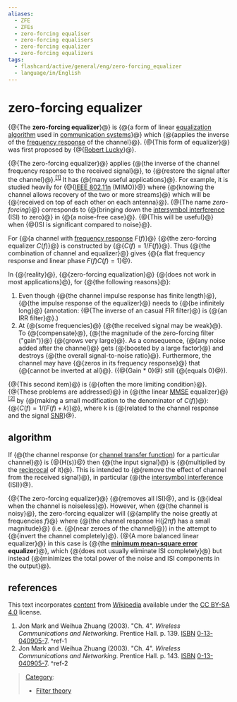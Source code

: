 ```yaml
---
aliases:
  - ZFE
  - ZFEs
  - zero-forcing equaliser
  - zero-forcing equalisers
  - zero-forcing equalizer
  - zero-forcing equalizers
tags:
  - flashcard/active/general/eng/zero-forcing_equalizer
  - language/in/English
---
```


# zero-forcing equalizer

{@{The __zero-forcing equalizer__}@} is {@{a form of linear [equalization](equalization%20(communications).md) [algorithm](algorithm.md) used in [communication systems](telecommunications.md)}@} which {@{applies the inverse of the [frequency response](frequency%20response.md) of the channel}@}. {@{This form of equalizer}@} was first proposed by {@{[Robert Lucky](Robert%20Lucky.md)}@}. <!--SR:!2025-09-21,16,290!2025-09-19,14,290!2025-09-19,14,290!2025-09-20,15,290!2025-09-21,16,290-->

{@{The zero-forcing equalizer}@} applies {@{the inverse of the channel frequency response to the received signal}@}, to {@{restore the signal after the channel}@}.<sup>[\[1\]](#^ref-1)</sup> It has {@{many useful applications}@}. For example, it is studied heavily for {@{[IEEE 802.11n](IEEE%20802.11n.md) \(MIMO\)}@} where {@{knowing the channel allows recovery of the two or more streams}@} which will be {@{received on top of each other on each antenna}@}. {@{The name _zero-forcing_}@} corresponds to {@{bringing down the [intersymbol interference](intersymbol%20interference.md) \(ISI\) to zero}@} in {@{a noise-free case}@}. {@{This will be useful}@} when {@{ISI is significant compared to noise}@}. <!--SR:!2025-09-19,14,290!2025-09-19,14,290!2025-09-19,14,290!2025-09-19,14,290!2025-09-20,15,290!2025-09-19,14,290!2025-09-19,14,290!2025-09-19,14,290!2025-09-19,14,290!2025-09-20,15,290!2025-09-20,15,290!2025-09-19,14,290-->

For {@{a channel with [frequency response](frequency%20response.md) $F(f)$}@} {@{the zero-forcing equalizer $C(f)$}@} is constructed by {@{$C(f)=1/F(f)$}@}. Thus {@{the combination of channel and equalizer}@} gives {@{a flat frequency response and linear phase $F(f)C(f)=1$}@}. <!--SR:!2025-09-19,14,290!2025-09-19,14,290!2025-09-19,14,290!2025-09-19,14,290!2025-09-19,14,290-->

In {@{reality}@}, {@{zero-forcing equalization}@} {@{does not work in most applications}@}, for {@{the following reasons}@}: <!--SR:!2025-09-19,14,290!2025-09-19,14,290!2025-09-19,14,290!2025-09-19,14,290-->

1. Even though {@{the channel impulse response has finite length}@}, {@{the impulse response of the equalizer}@} needs to {@{be infinitely long}@} \(annotation: {@{The inverse of an casual FIR filter}@} is {@{an IRR filter}@}.\)
2. At {@{some frequencies}@} {@{the received signal may be weak}@}. To {@{compensate}@}, {@{the magnitude of the zero-forcing filter \("gain"\)}@} {@{grows very large}@}. As a consequence, {@{any noise added after the channel}@} gets {@{boosted by a large factor}@} and destroys {@{the overall signal-to-noise ratio}@}. Furthermore, the channel may have {@{zeros in its frequency response}@} that {@{cannot be inverted at all}@}. \({@{Gain \* 0}@} still {@{equals 0}@}\). <!--SR:!2025-09-20,15,290!2025-09-19,14,290!2025-09-20,15,290!2025-09-20,15,290!2025-09-20,15,290!2025-09-20,15,290!2025-09-19,14,290!2025-09-19,14,290!2025-09-21,16,290!2025-09-19,14,290!2025-09-21,16,290!2025-09-19,14,290!2025-09-19,14,290!2025-09-19,14,290!2025-09-19,14,290!2025-09-19,14,290!2025-09-21,16,290-->

{@{This second item}@} is {@{often the more limiting condition}@}. {@{These problems are addressed}@} in {@{the linear [MMSE](minimum%20mean-square%20error.md) equalizer}@}<sup>[\[2\]](#^ref-2)</sup> by {@{making a small modification to the denominator of $C(f)$}@}: {@{$C(f)=1/(F(f)+k)$}@}, where k is {@{related to the channel response and the signal [SNR](signal-to-noise%20ratio.md)}@}. <!--SR:!2025-09-21,16,290!2025-09-19,14,290!2025-09-21,16,290!2025-09-19,14,290!2025-09-21,16,290!2025-09-20,15,290!2025-09-20,15,290-->

## algorithm

If {@{the channel response \(or [channel transfer function](transfer%20function.md)\) for a particular channel}@} is {@{H\(s\)}@} then {@{the input signal}@} is {@{multiplied by the [reciprocal](multiplicative%20inverse.md) of it}@}. This is intended to {@{remove the effect of channel from the received signal}@}, in particular {@{the [intersymbol interference](intersymbol%20interference.md) \(ISI\)}@}. <!--SR:!2025-09-20,15,290!2025-09-21,16,290!2025-09-19,14,290!2025-09-19,14,290!2025-09-19,14,290!2025-09-19,14,290-->

{@{The zero-forcing equalizer}@} {@{removes all ISI}@}, and is {@{ideal when the channel is noiseless}@}. However, when {@{the channel is noisy}@}, the zero-forcing equalizer will {@{amplify the noise greatly at frequencies _f_}@} where {@{the channel response H\(j2π<!-- markdown separator -->_f_\) has a small magnitude}@} \(i.e. {@{near zeroes of the channel}@}\) in the attempt to {@{invert the channel completely}@}. {@{A more balanced linear equalizer}@} in this case is {@{the __[minimum mean-square error](minimum%20mean-square%20error.md) equalizer__}@}, which {@{does not usually eliminate ISI completely}@} but instead {@{minimizes the total power of the noise and ISI components in the output}@}. <!--SR:!2025-09-19,14,290!2025-09-19,14,290!2025-09-21,16,290!2025-09-19,14,290!2025-09-19,14,290!2025-09-21,16,290!2025-09-20,15,290!2025-09-20,15,290!2025-09-19,14,290!2025-09-20,15,290!2025-09-19,14,290!2025-09-19,14,290-->

## references

This text incorporates [content](https://en.wikipedia.org/wiki/zero-forcing_equalizer) from [Wikipedia](Wikipedia.md) available under the [CC BY-SA 4.0](https://creativecommons.org/licenses/by-sa/4.0/) license.

1. <a id="CITEREFJon Mark and Weihua Zhuang2003"></a> Jon Mark and Weihua Zhuang \(2003\). "Ch. 4". _Wireless Communications and Networking_. Prentice Hall. p. 139. [ISBN](ISBN%20(identifier).md) [0-13-040905-7](https://en.wikipedia.org/wiki/Special:BookSources/0-13-040905-7). <a id="^ref-1"></a>^ref-1
2. <a id="CITEREFJon Mark and Weihua Zhuang2003"></a> Jon Mark and Weihua Zhuang \(2003\). "Ch. 4". _Wireless Communications and Networking_. Prentice Hall. p. 143. [ISBN](ISBN%20(identifier).md) [0-13-040905-7](https://en.wikipedia.org/wiki/Special:BookSources/0-13-040905-7). <a id="^ref-2"></a>^ref-2

> [Category](https://en.wikipedia.org/wiki/Help:Category):
>
> - [Filter theory](https://en.wikipedia.org/wiki/Category:Filter%20theory)
